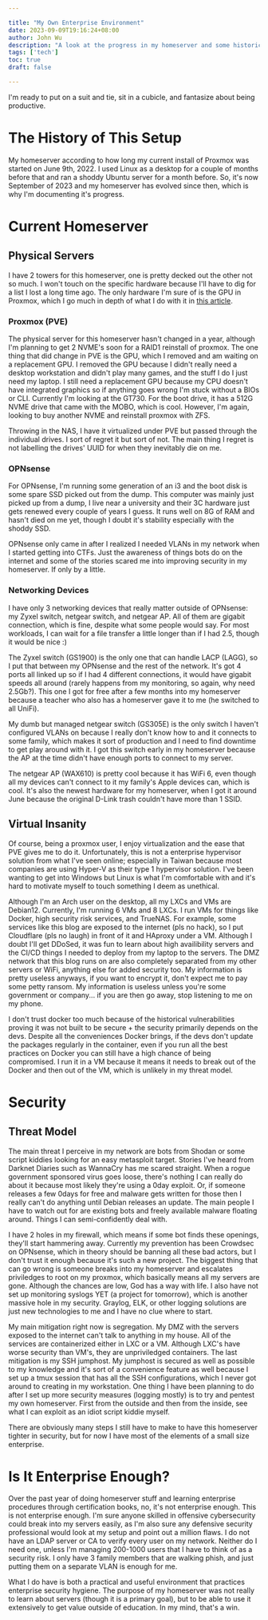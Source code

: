 ```yaml
---

title: "My Own Enterprise Environment"
date: 2023-09-09T19:16:24+08:00
author: John Wu
description: "A look at the progress in my homeserver and some historical notes."
tags: ['tech']
toc: true
draft: false

---
```


I'm ready to put on a suit and tie, sit in a cubicle, and fantasize about being productive.

# The History of This Setup
My homeserver according to how long my current install of Proxmox was started on June 9th, 2022.
I used Linux as a desktop for a couple of months before that and ran a shoddy Ubuntu server for a month before.
So, it's now September of 2023 and my homeserver has evolved since then, which is why I'm documenting it's progress.

# Current Homeserver
## Physical Servers
I have 2 towers for this homeserver, one is pretty decked out the other not so much.
I won't touch on the specific hardware because I'll have to dig for a list I lost a long time ago.
The only hardware I'm sure of is the GPU in Proxmox, which I go much in depth of what I do with it in [this article](/posts/guides/gpupassthroughamd6600).

### Proxmox (PVE)
The physical server for this homeserver hasn't changed in a year, although I'm planning to get 2 NVME's soon for a RAID1 reinstall of proxmox.
The one thing that did change in PVE is the GPU, which I removed and am waiting on a replacement GPU.
I removed the GPU because I didn't really need a desktop workstation and didn't play many games, and the stuff I do I just need my laptop.
I still need a replacement GPU because my CPU doesn't have integrated graphics so if anything goes wrong I'm stuck without a BIOs or CLI.
Currently I'm looking at the GT730.
For the boot drive, it has a 512G NVME drive that came with the MOBO, which is cool.
However, I'm again, looking to buy another NVME and reinstall proxmox with ZFS.

Throwing in the NAS, I have it virtualized under PVE but passed through the individual drives.
I sort of regret it but sort of not.
The main thing I regret is not labelling the drives' UUID for when they inevitably die on me.

### OPNsense
For OPNsense, I'm running some generation of an i3 and the boot disk is some spare SSD picked out from the dump.
This computer was mainly just picked up from a dump, I live near a university and their 3C hardware just gets renewed every couple of years I guess.
It runs well on 8G of RAM and hasn't died on me yet, though I doubt it's stability especially with the shoddy SSD.

OPNsense only came in after I realized I needed VLANs in my network when I started getting into CTFs.
Just the awareness of things bots do on the internet and some of the stories scared me into improving security in my homeserver.
If only by a little.

### Networking Devices
I have only 3 networking devices that really matter outside of OPNsense: my Zyxel switch, netgear switch, and netgear AP.
All of them are gigabit connection, which is fine, despite what some people would say.
For most workloads, I can wait for a file transfer a little longer than if I had 2.5, though it would be nice :)

The Zyxel switch (GS1900) is the only one that can handle LACP (LAGG), so I put that between my OPNsense and the rest of the network.
It's got 4 ports all linked up so if I had 4 different connections, it would have gigabit speeds all around (rarely happens from my monitoring, so again, why need 2.5Gb?).
This one I got for free after a few months into my homeserver because a teacher who also has a homeserver gave it to me (he switched to all UniFi).

My dumb but managed netgear switch (GS305E) is the only switch I haven't configured VLANs on because I really don't know how to and it connects to some family, which makes it sort of production and I need to find downtime to get play around with it.
I got this switch early in my homeserver because the AP at the time didn't have enough ports to connect to my server.

The netgear AP (WAX610) is pretty cool because it has WiFi 6, even though all my devices can't connect to it my family's Apple devices can, which is cool.
It's also the newest hardware for my homeserver, when I got it around June because the original D-Link trash couldn't have more than 1 SSID.

## Virtual Insanity
Of course, being a proxmox user, I enjoy virtualization and the ease that PVE gives me to do it.
Unfortunately, this is not a enterprise hypervisor solution from what I've seen online; especially in Taiwan because most companies are using Hyper-V as their type 1 hypervisor solution.
I've been wanting to get into Windows but Linux is what I'm comfortable with and it's hard to motivate myself to touch something I deem as unethical.

Although I'm an Arch user on the desktop, all my LXCs and VMs are Debian12.
Currently, I'm running 6 VMs and 8 LXCs.
I run VMs for things like Docker, high security risk services, and TrueNAS.
For example, some services like this blog are exposed to the internet (pls no hack), so I put Cloudflare (pls no laugh) in front of it and HAproxy under a VM.
Although I doubt I'll get DDoSed, it was fun to learn about high availibility servers and the CI/CD things I needed to deploy from my laptop to the servers.
The DMZ network that this blog runs on are also completely separated from my other servers or WiFi, anything else for added security too.
My information is pretty useless anyways, if you want to encrypt it, don't expect me to pay some petty ransom.
My information is useless unless you're some government or company... if you are then go away, stop listening to me on my phone.

I don't trust docker too much because of the historical vulnerabilities proving it was not built to be secure + the security primarily depends on the devs.
Despite all the conveniences Docker brings, if the devs don't update the packages regularly in the container, even if you run all the best practices on Docker you can still have a high chance of being compromised.
I run it in a VM because it means it needs to break out of the Docker and then out of the VM, which is unlikely in my threat model.

# Security

## Threat Model
The main threat I perceive in my network are bots from Shodan or some script kiddies looking for an easy metasploit target.
Stories I've heard from Darknet Diaries such as WannaCry has me scared straight.
When a rogue government sponsored virus goes loose, there's nothing I can really do about it because most likely they're using a 0day exploit.
Or, if someone releases a few 0days for free and malware gets written for those then I really can't do anything until Debian releases an update.
The main people I have to watch out for are existing bots and freely available malware floating around.
Things I can semi-confidently deal with.

I have 2 holes in my firewall, which means if some bot finds these openings, they'll start hammering away.
Currently my prevention has been Crowdsec on OPNsense, which in theory should be banning all these bad actors, but I don't trust it enough because it's such a new project.
The biggest thing that can go wrong is someone breaks into my homeserver and escalates priviledges to root on my proxmox, which basically means all my servers are gone.
Although the chances are low, God has a way with life.
I also have not set up monitoring syslogs YET (a project for tomorrow), which is another massive hole in my security.
Graylog, ELK, or other logging solutions are just new technologies to me and I have no clue where to start.

My main mitigation right now is segregation.
My DMZ with the servers exposed to the internet can't talk to anything in my house.
All of the services are containerized either in LXC or a VM.
Although LXC's have worse security than VM's, they are unpriviledged containers.
The last mitigation is my SSH jumphost.
My jumphost is secured as well as possible to my knowledge and it's sort of a convenience feature as well because I set up a tmux session that has all the SSH configurations, which I never got around to creating in my workstation.
One thing I have been planning to do after I set up more security measures (logging mostly) is to try and pentest my own homeserver.
First from the outside and then from the inside, see what I can exploit as an idiot script kiddie myself.

There are obviously many steps I still have to make to have this homeserver tighter in security, but for now I have most of the elements of a small size enterprise.

# Is It Enterprise Enough?
Over the past year of doing homeserver stuff and learning enterprise procedures through certification books, no, it's not enterprise enough.
This is not enterprise enough.
I'm sure anyone skilled in offensive cybersecurity could break into my servers easily, as I'm also sure any defensive security professional would look at my setup and point out a million flaws.
I do not have an LDAP server or CA to verify every user on my network.
Neither do I need one, unless I'm managing 200-1000 users that I have to think of as a security risk.
I only have 3 family members that are walking phish, and just putting them on a separate VLAN is enough for me.

What I do have is both a practical and useful environment that practices enterprise security hygiene.
The purpose of my homeserver was not really to learn about servers (though it is a primary goal), but to be able to use it extensively to get value outside of education.
In my mind, that's a win.
